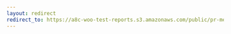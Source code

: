 ```yaml
---
layout: redirect
redirect_to: https://a8c-woo-test-reports.s3.amazonaws.com/public/pr-merge/41309/api/index.html
---
```

